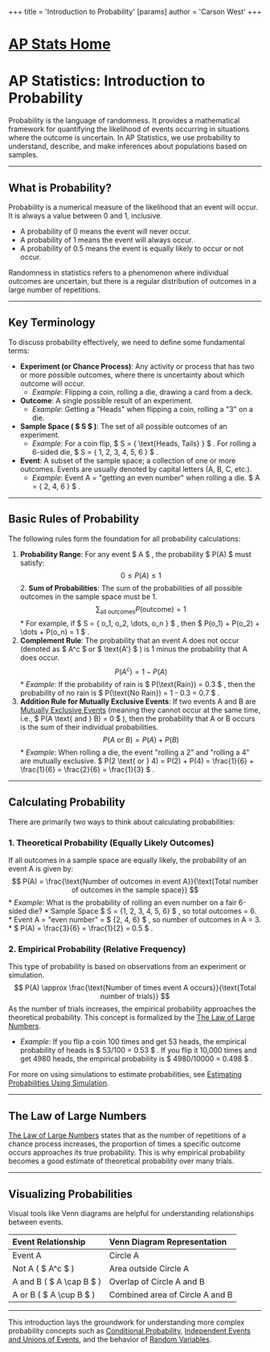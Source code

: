 +++
 title = 'Introduction to Probability'
[params]
	author = 'Carson West'
+++
# [AP Stats Home](./../ap-stats-home/)
# AP Statistics: Introduction to Probability

Probability is the language of randomness. It provides a mathematical framework for quantifying the likelihood of events occurring in situations where the outcome is uncertain. In AP Statistics, we use probability to understand, describe, and make inferences about populations based on samples.

---

## What is Probability?

Probability is a numerical measure of the likelihood that an event will occur. It is always a value between 0 and 1, inclusive.
*   A probability of 0 means the event will never occur.
*   A probability of 1 means the event will always occur.
*   A probability of 0.5 means the event is equally likely to occur or not occur.

Randomness in statistics refers to a phenomenon where individual outcomes are uncertain, but there is a regular distribution of outcomes in a large number of repetitions.

---

## Key Terminology

To discuss probability effectively, we need to define some fundamental terms:

*   **Experiment (or Chance Process)**: Any activity or process that has two or more possible outcomes, where there is uncertainty about which outcome will occur.
    *   *Example*: Flipping a coin, rolling a die, drawing a card from a deck.
*   **Outcome**: A single possible result of an experiment.
    *   *Example*: Getting a "Heads" when flipping a coin, rolling a "3" on a die.
*   **Sample Space ( $ S $ )**: The set of all possible outcomes of an experiment.
    *   *Example*: For a coin flip,  $ S = \{ \text{Heads, Tails} \} $ . For rolling a 6-sided die,  $ S = \{ 1, 2, 3, 4, 5, 6 \} $ .
*   **Event**: A subset of the sample space; a collection of one or more outcomes. Events are usually denoted by capital letters (A, B, C, etc.).
    *   *Example*: Event A = "getting an even number" when rolling a die.  $ A = \{ 2, 4, 6 \} $ .

---

## Basic Rules of Probability

The following rules form the foundation for all probability calculations:

1.  **Probability Range**: For any event  $ A $ , the probability  $ P(A) $  must satisfy:
     $$ 0 \le P(A) \le 1 $$  2.  **Sum of Probabilities**: The sum of the probabilities of all possible outcomes in the sample space must be 1.
     $$  \sum_{\text{all outcomes}} P(\text{outcome}) = 1  $$      *   For example, if  $ S = \{ o_1, o_2, \dots, o_n \} $ , then  $ P(o_1) + P(o_2) + \dots + P(o_n) = 1 $ .
3.  **Complement Rule**: The probability that an event A does not occur (denoted as  $ A^c $  or  $ \text{A'} $ ) is 1 minus the probability that A does occur.
     $$  P(A^c) = 1 - P(A)  $$      *   *Example*: If the probability of rain is  $ P(\text{Rain}) = 0.3 $ , then the probability of no rain is  $ P(\text{No Rain}) = 1 - 0.3 = 0.7 $ .
4.  **Addition Rule for Mutually Exclusive Events**: If two events A and B are [Mutually Exclusive Events](./../mutually-exclusive-events/) (meaning they cannot occur at the same time, i.e.,  $ P(A \text{ and } B) = 0 $ ), then the probability that A or B occurs is the sum of their individual probabilities.
     $$  P(A \text{ or } B) = P(A) + P(B)  $$      *   *Example*: When rolling a die, the event "rolling a 2" and "rolling a 4" are mutually exclusive.  $ P(2 \text{ or } 4) = P(2) + P(4) = \frac{1}{6} + \frac{1}{6} = \frac{2}{6} = \frac{1}{3} $ .

---

## Calculating Probability

There are primarily two ways to think about calculating probabilities:

### 1. Theoretical Probability (Equally Likely Outcomes)

If all outcomes in a sample space are equally likely, the probability of an event A is given by:
 $$  P(A) = \frac{\text{Number of outcomes in event A}}{\text{Total number of outcomes in the sample space}}  $$  *   *Example*: What is the probability of rolling an even number on a fair 6-sided die?
    *   Sample Space  $ S = \{1, 2, 3, 4, 5, 6\} $ , so total outcomes = 6.
    *   Event A = "even number" =  $ \{2, 4, 6\} $ , so number of outcomes in A = 3.
    *    $ P(A) = \frac{3}{6} = \frac{1}{2} = 0.5 $ .

### 2. Empirical Probability (Relative Frequency)

This type of probability is based on observations from an experiment or simulation.
 $$  P(A) \approx \frac{\text{Number of times event A occurs}}{\text{Total number of trials}}  $$  As the number of trials increases, the empirical probability approaches the theoretical probability. This concept is formalized by the [The Law of Large Numbers](./../the-law-of-large-numbers/).
*   *Example*: If you flip a coin 100 times and get 53 heads, the empirical probability of heads is  $ 53/100 = 0.53 $ . If you flip it 10,000 times and get 4980 heads, the empirical probability is  $ 4980/10000 = 0.498 $ .

For more on using simulations to estimate probabilities, see [Estimating Probabilities Using Simulation](./../estimating-probabilities-using-simulation/).

---

## The Law of Large Numbers

[The Law of Large Numbers](./../the-law-of-large-numbers/) states that as the number of repetitions of a chance process increases, the proportion of times a specific outcome occurs approaches its true probability. This is why empirical probability becomes a good estimate of theoretical probability over many trials.

---

## Visualizing Probabilities

Visual tools like Venn diagrams are helpful for understanding relationships between events.

| **Event Relationship**          | **Venn Diagram Representation** |
| :------------------------------ | :------------------------------ |
| Event A                         | Circle A                        |
| Not A ( $ A^c $ )                   | Area outside Circle A           |
| A and B ( $ A \cap B $ )            | Overlap of Circle A and B       |
| A or B ( $ A \cup B $ )             | Combined area of Circle A and B |

---

This introduction lays the groundwork for understanding more complex probability concepts such as [Conditional Probability](./../conditional-probability/), [Independent Events and Unions of Events](./../independent-events-and-unions-of-events/), and the behavior of [Random Variables](./../random-variables/).